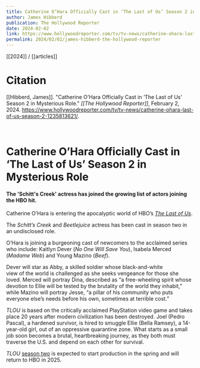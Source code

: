 ```yaml
---
title: Catherine O’Hara Officially Cast in ‘The Last of Us’ Season 2 in Mysterious Role
author: James Hibberd
publication: The Hollywood Reporter
date: 2024-02-02
link: https://www.hollywoodreporter.com/tv/tv-news/catherine-ohara-last-of-us-season-2-1235813621/
permalink: 2024/02/02/james-hibberd-the-hollywood-reporter
---
```


[[2024]] / [[articles]]

# Citation

[[Hibberd, James]]. "Catherine O’Hara Officially Cast in ‘The Last of Us’ Season 2 in Mysterious Role." *[[The Hollywood Reporter]]*, February 2, 2024. <https://www.hollywoodreporter.com/tv/tv-news/catherine-ohara-last-of-us-season-2-1235813621/>.

<br>

# Catherine O’Hara Officially Cast in ‘The Last of Us’ Season 2 in Mysterious Role

#### The 'Schitt's Creek' actress has joined the growing list of actors joining the HBO hit.

Catherine O’Hara is entering the apocalyptic world of HBO’s _[The Last of Us](https://www.hollywoodreporter.com/t/the-last-of-us/)_.

The _Schitt’s Creek_ and _Beetlejuice_ actress has been cast in season two in an undisclosed role.

O’Hara is joining a burgeoning cast of newcomers to the acclaimed series who include: Kaitlyn Dever (_No One Will Save You_), Isabela Merced (_Madame Web_) and Young Mazino (_Beef_).

Dever will star as Abby, a skilled soldier whose black-and-white view of the world is challenged as she seeks vengeance for those she loved. Merced will portray Dina, described as “a free-wheeling spirit whose devotion to Ellie will be tested by the brutality of the world they inhabit,” while Mazino will portray Jesse, “a pillar of his community who puts everyone else’s needs before his own, sometimes at terrible cost.”

_TLOU_ is based on the critically acclaimed PlayStation video game and takes place 20 years after modern civilization has been destroyed. Joel (Pedro Pascal), a hardened survivor, is hired to smuggle Ellie (Bella Ramsey), a 14-year-old girl, out of an oppressive quarantine zone. What starts as a small job soon becomes a brutal, heartbreaking journey, as they both must traverse the U.S. and depend on each other for survival.

_TLOU_ [season two](https://www.hollywoodreporter.com/tv/tv-reviews/the-last-of-us-season-finale-review-1235348142/) is expected to start production in the spring and will return to HBO in 2025.